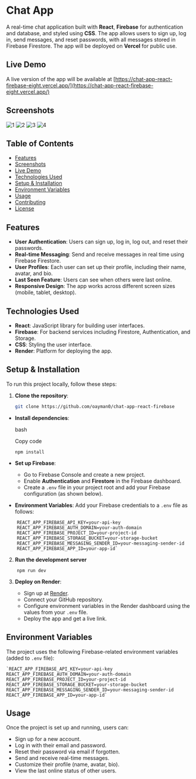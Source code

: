 
# Chat App

A real-time chat application built with **React**, **Firebase** for authentication and database, and styled using **CSS**. The app allows users to sign up, log in, send messages, and reset passwords, with all messages stored in Firebase Firestore. The app will be deployed on **Vercel** for public use.
## Live Demo

A live version of the app will be available at  [https://chat-app-react-firebase-eight.vercel.app/](https://chat-app-react-firebase-eight.vercel.app/)

## Screenshots
![1](https://github.com/user-attachments/assets/d0decd0d-0f2e-4f55-b015-0ac7c15c0bdc)
![2](https://github.com/user-attachments/assets/f2b48b20-2ed4-4859-b5fb-d6025396ffef)
![3](https://github.com/user-attachments/assets/4a4479a4-0f26-46e3-9861-bfdd2f6f57d1)
![4](https://github.com/user-attachments/assets/2dfe3e71-5d23-4493-a35f-9bfae0769b6d)



## Table of Contents

- [Features](#features)
- [Screenshots](#screenshots)
- [Live Demo](#live-demo)
- [Technologies Used](#technologies-used)
- [Setup & Installation](#setup--installation)
- [Environment Variables](#environment-variables)
- [Usage](#usage)
- [Contributing](#contributing)
- [License](#license)

## Features

- **User Authentication**: Users can sign up, log in, log out, and reset their passwords.
- **Real-time Messaging**: Send and receive messages in real time using Firebase Firestore.
- **User Profiles**: Each user can set up their profile, including their name, avatar, and bio.
- **Last Seen Feature**: Users can see when others were last online.
- **Responsive Design**: The app works across different screen sizes (mobile, tablet, desktop).







## Technologies Used

- **React**: JavaScript library for building user interfaces.
- **Firebase**: For backend services including Firestore, Authentication, and Storage.
- **CSS**: Styling the user interface.
- **Render**: Platform for deploying the app.

## Setup & Installation

To run this project locally, follow these steps:

1. **Clone the repository**:
   ```bash
   git clone https://github.com/oayman0/chat-app-react-firebase

-   **Install dependencies**:
    
    bash
    
    Copy code
    
    `npm install` 
    
-   **Set up Firebase**:
    
    -   Go to Firebase Console and create a new project.
    -   Enable **Authentication** and **Firestore** in the Firebase dashboard.
    -   Create a `.env` file in your project root and add your Firebase configuration (as shown below).
-   **Environment Variables**: Add your Firebase credentials to a `.env` file as follows:
    

```
    REACT_APP_FIREBASE_API_KEY=your-api-key
    REACT_APP_FIREBASE_AUTH_DOMAIN=your-auth-domain
    REACT_APP_FIREBASE_PROJECT_ID=your-project-id
    REACT_APP_FIREBASE_STORAGE_BUCKET=your-storage-bucket
    REACT_APP_FIREBASE_MESSAGING_SENDER_ID=your-messaging-sender-id
    REACT_APP_FIREBASE_APP_ID=your-app-id`
 ```


 2. **Run the development server**
```    
    npm run dev
   ```

3.  **Deploy on Render**:
    
    -   Sign up at [Render](https://render.com/).
    -   Connect your GitHub repository.
    -   Configure environment variables in the Render dashboard using the values from your `.env` file.
    -   Deploy the app and get a live link.

## Environment Variables

The project uses the following Firebase-related environment variables (added to `.env` file):
```
`REACT_APP_FIREBASE_API_KEY=your-api-key
REACT_APP_FIREBASE_AUTH_DOMAIN=your-auth-domain
REACT_APP_FIREBASE_PROJECT_ID=your-project-id
REACT_APP_FIREBASE_STORAGE_BUCKET=your-storage-bucket
REACT_APP_FIREBASE_MESSAGING_SENDER_ID=your-messaging-sender-id
REACT_APP_FIREBASE_APP_ID=your-app-id` 
```

## Usage

Once the project is set up and running, users can:

-   Sign up for a new account.
-   Log in with their email and password.
-   Reset their password via email if forgotten.
-   Send and receive real-time messages.
-   Customize their profile (name, avatar, bio).
-   View the last online status of other users.
